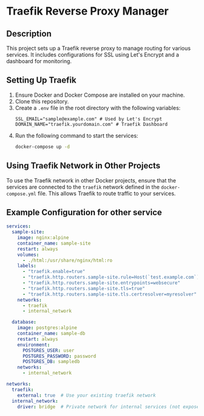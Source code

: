 # Traefik Reverse Proxy Manager

## Description
This project sets up a Traefik reverse proxy to manage routing for various services. It includes configurations for SSL using Let's Encrypt and a dashboard for monitoring.

## Setting Up Traefik
1. Ensure Docker and Docker Compose are installed on your machine.
2. Clone this repository.
3. Create a `.env` file in the root directory with the following variables:
   ```
   SSL_EMAIL="sample@example.com" # Used by Let's Encrypt
   DOMAIN_NAME="traefik.yourdomain.com" # Traefik Dashboard
   ```
4. Run the following command to start the services:
   ```bash
   docker-compose up -d
   ```

## Using Traefik Network in Other Projects
To use the Traefik network in other Docker projects, ensure that the services are connected to the `traefik` network defined in the `docker-compose.yml` file. This allows Traefik to route traffic to your services.

## Example Configuration for other service
```yaml
services:
  sample-site:
    image: nginx:alpine
    container_name: sample-site
    restart: always
    volumes:
      - ./html:/usr/share/nginx/html:ro
    labels:
      - "traefik.enable=true"
      - "traefik.http.routers.sample-site.rule=Host(`test.example.com`)"
      - "traefik.http.routers.sample-site.entrypoints=websecure"
      - "traefik.http.routers.sample-site.tls=true"
      - "traefik.http.routers.sample-site.tls.certresolver=myresolver"
    networks:
      - traefik
      - internal_network

  database:
    image: postgres:alpine
    container_name: sample-db
    restart: always
    environment:
      POSTGRES_USER: user
      POSTGRES_PASSWORD: password
      POSTGRES_DB: sampledb
    networks:
      - internal_network

networks:
  traefik:
    external: true  # Use your existing traefik network
  internal_network:
    driver: bridge  # Private network for internal services (not exposed to Traefik)

```
